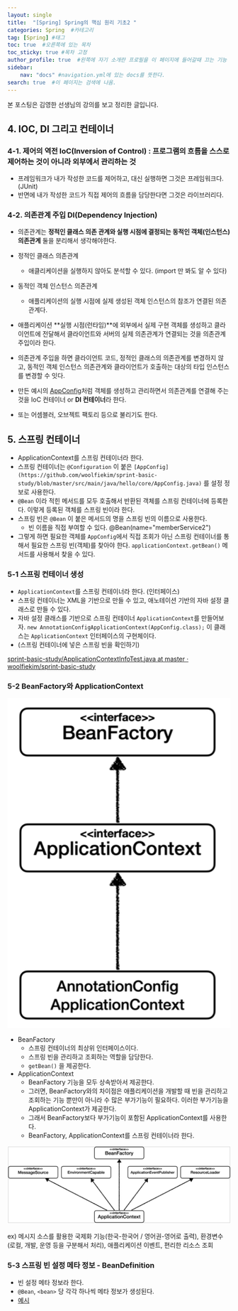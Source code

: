 ```yaml
---
layout: single
title:  "[Spring] Spring의 핵심 원리 기초2 "
categories: Spring  #카테고리
tag: [Spring] #태그
toc: true  #오른쪽에 있는 목차
toc_sticky: true #목차 고정
author_profile: true  #왼쪽에 자기 소개란 프로필을 이 페이지에 들어갈때 끄는 기능
sidebar:
    nav: "docs" #navigation.yml에 있는 docs를 뜻한다.
search: true  #이 페이지는 검색에 나옴.
---
```


본 포스팅은 김영한 선생님의 강의를 보고 정리한 글입니다.

## 4. IOC, DI 그리고 컨테이너

### 4-1. 제어의 역전 IoC(Inversion of Control) : 프로그램의 흐름을 스스로 제어하는 것이 아니라 외부에서 관리하는 것

- 프레임워크가 내가 작성한 코드를 제어하고, 대신 실행하면 그것은 프레임워크다.(JUnit)
- 반면에 내가 작성한 코드가 직접 제어의 흐름을 담당한다면 그것은 라이브러리다.

### 4-2. 의존관계 주입 DI(Dependency Injection)

- 의존관계는 **정적인 클래스 의존 관계와 실행 시점에 결정되는 동적인 객체(인스턴스) 의존관계** 둘을 분리해서 생각해야한다.
- 정적인 클래스 의존관계
    - 애클리케이션을 실행하지 않아도 분석할 수 있다. (import 만 봐도 알 수 있다)
- 동적인 객체 인스턴스 의존관계
    - 애플리케이션의 실행 시점에 실제 생성된 객체 인스턴스의 참조가 연결된 의존 관계다.

- 애플리케이션 **실행 시점(런타임)**에 외부에서 실제 구현 객체를 생성하고 클라이언트에 전달해서 클라이언트와 서버의 실제 의존관계가 연결되는 것을 의존관계 주입이라 한다.
- 의존관계 주입을 하면 클라이언트 코드, 정적인 클래스의 의존관계를 변경하지 않고, 동적인 객체 인스턴스 의존관계와 클라이언트가 호출하는 대상의 타입 인스턴스를 변경할 수 잇다.
- 만든 예시의 [AppConfig](https://github.com/woolfiekim/sprint-basic-study/blob/master/src/main/java/hello/core/AppConfig.java)처럼 객체를 생성하고 관리하면서 의존관계를 연결해 주는 것을 IoC 컨테이너 or **DI 컨테이너**라 한다.
- 또는 어셈블러, 오브젝트 팩토리 등으로 불리기도 한다.

## 5.  스프링 컨테이너

- ApplicationContext를 스프링 컨테이너라 한다.
- 스프링 컨테이너는 `@Configuration` 이 붙은 `[AppConfig](https://github.com/woolfiekim/sprint-basic-study/blob/master/src/main/java/hello/core/AppConfig.java)` 를 설정 정보로 사용한다.
- `@Bean` 이라 적힌 메서드를 모두 호출해서 반환된 객체를 스프링 컨테이너에 등록한다. 이렇게 등록된 객체를 스프링 빈이라 한다.
- 스프링 빈은 `@Bean` 이 붙은 메서드의 명을 스프링 빈의 이름으로 사용한다.
  - 빈 이름을 직접 부여할 수 있다. @Bean(name="memberService2")
- 그렇게 하면 필요한 객체를 `AppConfig`에서 직접 조회가 아닌 스프링 컨테이너를 통해서 필요한 스프링 빈(객체)를 찾아야 한다. `applicationContext.getBean()` 메서드를 사용해서 찾을 수 있다.

### 5-1 스프링 컨테이너 생성

- `ApplicationContext`를 스프링 컨테이너라 한다. (인터페이스)
- 스프링 컨테이너는 XML을 기반으로 만들 수 있고, 애노테이션 기반의 자바 설정 클래스로 만들 수 있다.
- 자바 설정 클래스를 기반으로 스프링 컨테이너 `ApplicationContext`를 만들어보자.
`new AnnotationConfigApplicationContext(AppConfig.class);` 이 클래스는 `ApplicationContext` 인터페이스의 구현체이다.
- (스프링 컨테이너에 넣은 스프링 빈을 확인하기)

[sprint-basic-study/ApplicationContextInfoTest.java at master · woolfiekim/sprint-basic-study](https://github.com/woolfiekim/sprint-basic-study/blob/master/src/test/java/hello/core/beanfind/ApplicationContextInfoTest.java)

### 5-2 BeanFactory와 ApplicationContext

![](/assets/images/2023-01-24/factory1.png)

- BeanFactory
    - 스프링 컨테이너의 최상위 인터페이스이다.
    - 스프링 빈을 관리하고 조회하는 역할을 담당한다.
    - `getBean()` 을 제공한다.
- ApplicationContext
    - BeanFactory 기능을 모두 상속받아서 제공한다.
    - 그러면, BeanFactory와의 차이점은 애플리케이션을 개발할 때 빈을 관리하고 조회하는 기능 뿐만이 아니라 수 많은 부가기능이 필요하다. 이러한 부가기능을 ApplicationContext가 제공한다.
    - 그래서 BeanFactory보다 부가기능이 포함된 ApplicationContext를 사용한다.
    - BeanFactory, ApplicationContext를 스프링 컨테이너라 한다.

![](/assets/images/2023-01-24/factory2.png)

ex) 메시지 소스를 활용한 국제화 기능(한국-한국어 / 영어권-영어로 출력), 환경변수(로컬, 개발, 운영 등을 구분해서 처리), 애플리케이션 이벤트, 편리한 리소스 조회

### 5-3 스프링 빈 설정 메타 정보 - BeanDefinition

- 빈 설정 메타 정보라 한다.
- `@Bean`, `<bean>` 당 각각 하나씩 메타 정보가 생성된다.
- [<bean>예시](https://github.com/woolfiekim/sprint-basic-study/blob/master/src/main/resources/appConfig.xml)